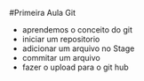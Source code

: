 #Primeira Aula Git 



- aprendemos o conceito do git
- iniciar um repositorio
- adicionar um arquivo no Stage 
- commitar um arquivo
- fazer o upload para o git hub